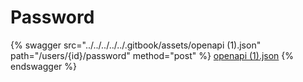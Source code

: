 # Password

{% swagger src="../../../../../.gitbook/assets/openapi (1).json" path="/users/{id}/password" method="post" %}
[openapi (1).json](<../../../../../.gitbook/assets/openapi (1).json>)
{% endswagger %}
